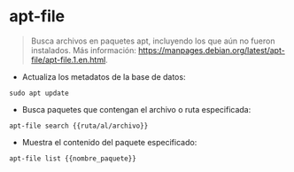 # apt-file

> Busca archivos en paquetes apt, incluyendo los que aún no fueron instalados.
> Más información: <https://manpages.debian.org/latest/apt-file/apt-file.1.en.html>.

- Actualiza los metadatos de la base de datos:

`sudo apt update`

- Busca paquetes que contengan el archivo o ruta especificada:

`apt-file search {{ruta/al/archivo}}`

- Muestra el contenido del paquete especificado:

`apt-file list {{nombre_paquete}}`
